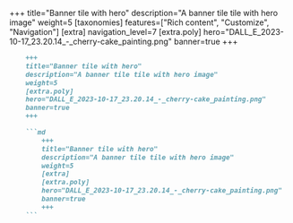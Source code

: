 +++
title="Banner tile with hero"
description="A banner tile tile with hero image"
weight=5
[taxonomies]
features=["Rich content", "Customize", "Navigation"]
[extra]
navigation_level=7
[extra.poly]
hero="DALL_E_2023-10-17_23.20.14_-_cherry-cake_painting.png"
banner=true
+++

```md
    +++
    title="Banner tile with hero"
    description="A banner tile tile with hero image"
    weight=5
    [extra.poly]
    hero="DALL_E_2023-10-17_23.20.14_-_cherry-cake_painting.png"
    banner=true
    +++

    ```md
        +++
        title="Banner tile with hero"
        description="A banner tile tile with hero image"
        weight=5
        [extra]
        [extra.poly]
        hero="DALL_E_2023-10-17_23.20.14_-_cherry-cake_painting.png"
        banner=true
        +++
    ```
```